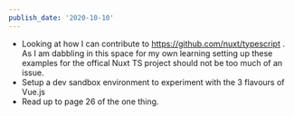 ```yaml
---
publish_date: '2020-10-10'
---
```

- Looking at how I can contribute to https://github.com/nuxt/typescript . As I am dabbling in this space for my own learning setting up these examples for the offical Nuxt TS project should not be too much of an issue.
- Setup a dev sandbox environment to experiment with the 3 flavours of Vue.js
- Read up to page 26 of the one thing. 
